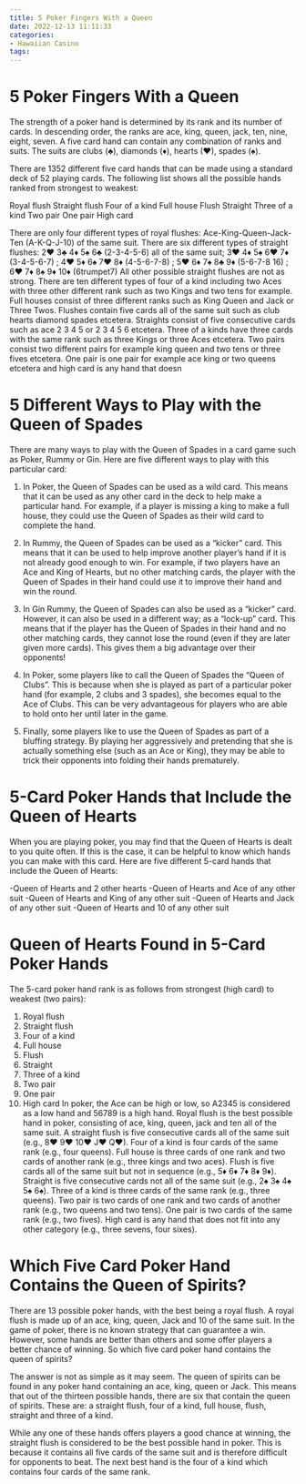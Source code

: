 ```yaml
---
title: 5 Poker Fingers With a Queen
date: 2022-12-13 11:11:33
categories:
- Hawaiian Casino
tags:
---
```



#  5 Poker Fingers With a Queen

The strength of a poker hand is determined by its rank and its number of cards. In descending order, the ranks are ace, king, queen, jack, ten, nine, eight, seven. A five card hand can contain any combination of ranks and suits. The suits are clubs (♣), diamonds (♦), hearts (♥), spades (♠).

There are 1352 different five card hands that can be made using a standard deck of 52 playing cards. The following list shows all the possible hands ranked from strongest to weakest:

Royal flush Straight flush Four of a kind Full house Flush Straight Three of a kind Two pair One pair High card

There are only four different types of royal flushes: Ace-King-Queen-Jack-Ten (A-K-Q-J-10) of the same suit. There are six different types of straight flushes: 2♥ 3♣ 4♦ 5♠ 6♣ (2-3-4-5-6) all of the same suit; 3♥ 4♦ 5♠ 6♥ 7♦ (3-4-5-6-7) ; 4♥ 5♦ 6♠ 7♥ 8♦ (4-5-6-7-8) ; 5♥ 6♦ 7♠ 8♣ 9♦ (5-6-7-8 16) ; 6♥ 7♦ 8♠ 9♦ 10♦ (6trumpet7) 
All other possible straight flushes are not as strong. There are ten different types of four of a kind including two Aces with three other different rank such as two Kings and two tens for example. Full houses consist of three different ranks such as King Queen and Jack or Three Twos. Flushes contain five cards all of the same suit such as club hearts diamond spades etcetera. Straights consist of five consecutive cards such as ace 2 3 4 5 or 2 3 4 5 6 etcetera. Three of a kinds have three cards with the same rank such as three Kings or three Aces etcetera. Two pairs consist two different pairs for example king queen and two tens or three fives etcetera. One pair is one pair for example ace king or two queens etcetera and high card is any hand that doesn

#  5 Different Ways to Play with the Queen of Spades

There are many ways to play with the Queen of Spades in a card game such as Poker, Rummy or Gin. Here are five different ways to play with this particular card:

1) In Poker, the Queen of Spades can be used as a wild card. This means that it can be used as any other card in the deck to help make a particular hand. For example, if a player is missing a king to make a full house, they could use the Queen of Spades as their wild card to complete the hand.

2) In Rummy, the Queen of Spades can be used as a “kicker” card. This means that it can be used to help improve another player’s hand if it is not already good enough to win. For example, if two players have an Ace and King of Hearts, but no other matching cards, the player with the Queen of Spades in their hand could use it to improve their hand and win the round.

3) In Gin Rummy, the Queen of Spades can also be used as a “kicker” card. However, it can also be used in a different way; as a “lock-up” card. This means that if the player has the Queen of Spades in their hand and no other matching cards, they cannot lose the round (even if they are later given more cards). This gives them a big advantage over their opponents!

4) In Poker, some players like to call the Queen of Spades the “Queen of Clubs”. This is because when she is played as part of a particular poker hand (for example, 2 clubs and 3 spades), she becomes equal to the Ace of Clubs. This can be very advantageous for players who are able to hold onto her until later in the game.

5) Finally, some players like to use the Queen of Spades as part of a bluffing strategy. By playing her aggressively and pretending that she is actually something else (such as an Ace or King), they may be able to trick their opponents into folding their hands prematurely.

#  5-Card Poker Hands that Include the Queen of Hearts

When you are playing poker, you may find that the Queen of Hearts is dealt to you quite often. If this is the case, it can be helpful to know which hands you can make with this card. Here are five different 5-card hands that include the Queen of Hearts:

-Queen of Hearts and 2 other hearts
-Queen of Hearts and Ace of any other suit
-Queen of Hearts and King of any other suit
-Queen of Hearts and Jack of any other suit
-Queen of Hearts and 10 of any other suit

#  Queen of Hearts Found in 5-Card Poker Hands

The 5-card poker hand rank is as follows from strongest (high card) to weakest (two pairs):

1. Royal flush
2. Straight flush
3. Four of a kind
4. Full house
5. Flush
6. Straight
7. Three of a kind
8. Two pair
9. One pair
10. High card
In poker, the Ace can be high or low, so A2345 is considered as a low hand and 56789 is a high hand. Royal flush is the best possible hand in poker, consisting of ace, king, queen, jack and ten all of the same suit. A straight flush is five consecutive cards all of the same suit (e.g., 8♥ 9♥ 10♥ J♥ Q♥). Four of a kind is four cards of the same rank (e.g., four queens). Full house is three cards of one rank and two cards of another rank (e.g., three kings and two aces). Flush is five cards all of the same suit but not in sequence (e.g., 5♦ 6♦ 7♦ 8♦ 9♦). Straight is five consecutive cards not all of the same suit (e.g., 2♠ 3♠ 4♠ 5♠ 6♠). Three of a kind is three cards of the same rank (e.g., three queens). Two pair is two cards of one rank and two cards of another rank (e.g., two queens and two tens). One pair is two cards of the same rank (e.g., two fives). High card is any hand that does not fit into any other category (e.g., three sevens, four sixes).

#  Which Five Card Poker Hand Contains the Queen of Spirits?

There are 13 possible poker hands, with the best being a royal flush. A royal flush is made up of an ace, king, queen, Jack and 10 of the same suit. In the game of poker, there is no known strategy that can guarantee a win. However, some hands are better than others and some offer players a better chance of winning. So which five card poker hand contains the queen of spirits?

The answer is not as simple as it may seem. The queen of spirits can be found in any poker hand containing an ace, king, queen or Jack. This means that out of the thirteen possible hands, there are six that contain the queen of spirits. These are: a straight flush, four of a kind, full house, flush, straight and three of a kind.

While any one of these hands offers players a good chance at winning, the straight flush is considered to be the best possible hand in poker. This is because it contains all five cards of the same suit and is therefore difficult for opponents to beat. The next best hand is the four of a kind which contains four cards of the same rank.